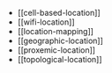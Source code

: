 - [[cell-based-location]]
- [[wifi-location]]
- [[location-mapping]]
- [[geographic-location]]
- [[proxemic-location]]
- [[topological-location]]